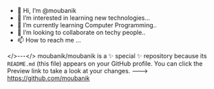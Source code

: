 - 👋 Hi, I’m @moubanik
- 👀 I’m interested in learning new technologies...
- 🌱 I’m currently learning Computer Programming..
- 💞️ I’m looking to collaborate on techy people..
- 📫 How to reach me ...

</>---</>
moubanik/moubanik is a ✨ special ✨ repository because its `README.md` (this file) appears on your GitHub profile.
You can click the Preview link to take a look at your changes.
---> https://github.com/moubanik

